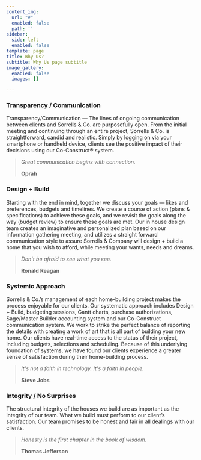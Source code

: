 ```yaml
---
content_img:
  url: "#"
  enabled: false
  path: ''
sidebar:
  side: left
  enabled: false
template: page
title: Why Us?
subtitle: Why Us page subtitle
image_gallery:
  enabled: false
  images: []

---
```

### Transparency / Communication

Transparency/Communication — The lines of ongoing communication between clients and Sorrells & Co. are purposefully open. From the initial meeting and continuing through an entire project, Sorrells & Co. is straightforward, candid and realistic. Simply by logging on via your smartphone or handheld device, clients see the positive impact of their decisions using our Co-Construct® system.

> _Great communication begins with connection._
>
> **Oprah**

### Design + Build

Starting with the end in mind, together we discuss your goals — likes and preferences, budgets and timelines. We create a course of action (plans & specifications) to achieve these goals, and we revisit the goals along the way (budget review) to ensure these goals are met. Our in house design team creates an imaginative and personalized plan based on our information gathering meeting, and utilizes a straight forward communication style to assure Sorrells & Company will design + build a home that you wish to afford, while meeting your wants, needs and dreams.

> _Don't be afraid to see what you see._
>
> **Ronald Reagan**

### Systemic Approach

Sorrells & Co.’s management of each home-building project makes the process enjoyable for our clients. Our systematic approach includes Design + Build, budgeting sessions, Gantt charts, purchase authorizations, Sage/Master Builder accounting system and our Co-Construct communication system. We work to strike the perfect balance of reporting the details with creating a work of art that is all part of building your new home. Our clients have real-time access to the status of their project, including budgets, selections and scheduling. Because of this underlying foundation of systems, we have found our clients experience a greater sense of satisfaction during their home-building process.

> _It's not a faith in technology. It's a faith in people._
>
> **Steve Jobs**

### Integrity / No Surprises

The structural integrity of the houses we build are as important as the integrity of our team. What we build must perform to our client’s satisfaction. Our team promises to be honest and fair in all dealings with our clients.

> _Honesty is the first chapter in the book of wisdom._
>
> **Thomas Jefferson**